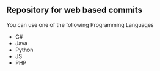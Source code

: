 ## Repository for web based commits

You can use one of the following Programming Languages
- C#
- Java
- Python
- JS
- PHP
